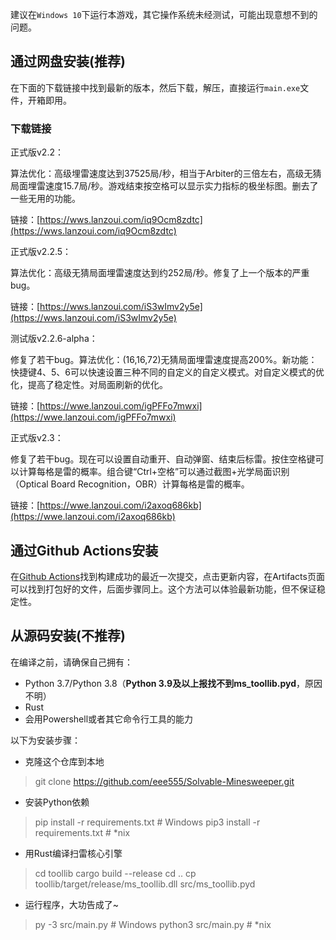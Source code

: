 建议在`Windows 10`下运行本游戏，其它操作系统未经测试，可能出现意想不到的问题。

## 通过网盘安装(推荐)
在下面的下载链接中找到最新的版本，然后下载，解压，直接运行`main.exe`文件，开箱即用。

### 下载链接

正式版v2.2：

算法优化：高级埋雷速度达到37525局/秒，相当于Arbiter的三倍左右，高级无猜局面埋雷速度15.7局/秒。游戏结束按空格可以显示实力指标的极坐标图。删去了一些无用的功能。

链接：[https://wws.lanzoui.com/iq9Ocm8zdtc](https://wws.lanzoui.com/iq9Ocm8zdtc)

正式版v2.2.5：

算法优化：高级无猜局面埋雷速度达到约252局/秒。修复了上一个版本的严重bug。

链接：[https://wws.lanzoui.com/iS3wImv2y5e](https://wws.lanzoui.com/iS3wImv2y5e)

测试版v2.2.6-alpha：

修复了若干bug。算法优化：(16,16,72)无猜局面埋雷速度提高200%。新功能：快捷键4、5、6可以快速设置三种不同的自定义的自定义模式。对自定义模式的优化，提高了稳定性。对局面刷新的优化。

链接：[https://wwe.lanzoui.com/igPFFo7mwxi](https://wwe.lanzoui.com/igPFFo7mwxi)

正式版v2.3：

修复了若干bug。现在可以设置自动重开、自动弹窗、结束后标雷。按住空格键可以计算每格是雷的概率。组合键“Ctrl+空格”可以通过截图+光学局面识别（Optical Board Recognition，OBR）计算每格是雷的概率。

链接：[https://wwe.lanzoui.com/i2axoq686kb](https://wwe.lanzoui.com/i2axoq686kb)


## 通过Github Actions安装
在[Github Actions](https://github.com/eee555/Solvable-Minesweeper/actions)找到构建成功的最近一次提交，点击更新内容，在Artifacts页面可以找到打包好的文件，后面步骤同上。这个方法可以体验最新功能，但不保证稳定性。

## 从源码安装(不推荐)
在编译之前，请确保自己拥有：
* Python 3.7/Python 3.8（**Python 3.9及以上报找不到ms_toollib.pyd**，原因不明）
* Rust
* 会用Powershell或者其它命令行工具的能力

以下为安装步骤：
* 克隆这个仓库到本地

> git clone https://github.com/eee555/Solvable-Minesweeper.git

* 安装Python依赖

> pip install -r requirements.txt # Windows
> pip3 install -r requirements.txt # *nix

*   用Rust编译扫雷核心引擎

> cd toollib
> cargo build --release
> cd ..
> cp toollib/target/release/ms_toollib.dll src/ms_toollib.pyd

* 运行程序，大功告成了~

> py -3 src/main.py # Windows
> python3 src/main.py # *nix
